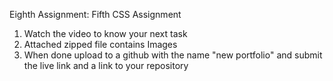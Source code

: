 
Eighth Assignment: Fifth CSS Assignment

1. Watch the video to know your next task
2. Attached zipped file contains Images
3. When done upload to a github with the name "new portfolio" and submit the live link and a link to your repository